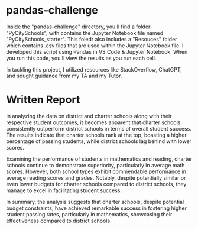 # pandas-challenge

Inside the "pandas-challenge" directory, you'll find a folder: "PyCitySchools", with contains the Jupyter Notebook file named "PyCitySchools_starter". This foledr also includes a "Resouces" folder which contains .csv files that are used within the Jupyter Notebook file.
I developed this script using Pandas in VS Code & Jupyter Notebook. When you run this code, you'll view the results as you run each cell.

In tackling this project, I utilized resources like StackOverflow, ChatGPT, and sought guidance from my TA and my Tutor.

# Written Report

In analyzing the data on district and charter schools along with their respective student outcomes, it becomes apparent that charter schools consistently outperform district schools in terms of overall student success. The results indicate that charter schools rank at the top, boasting a higher percentage of passing students, while district schools lag behind with lower scores.

Examining the performance of students in mathematics and reading, charter schools continue to demonstrate superiority, particularly in average math scores. However, both school types exhibit commendable performance in average reading scores and grades. Notably, despite potentially similar or even lower budgets for charter schools compared to district schools, they manage to excel in facilitating student success.

In summary, the analysis suggests that charter schools, despite potential budget constraints, have achieved remarkable success in fostering higher student passing rates, particularly in mathematics, showcasing their effectiveness compared to district schools.
